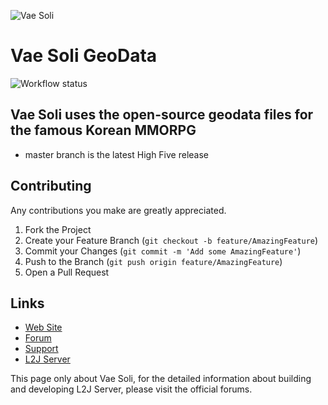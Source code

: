 ![Vae Soli](https://i.imgur.com/gQpRAIm.png)

Vae Soli GeoData
==============

![Workflow status](https://github.com/vae-soli-fr/l2j-geodata/actions/workflows/workflow.yml/badge.svg)

Vae Soli uses the open-source geodata files for the famous Korean MMORPG
--------------
- master branch is the latest High Five release

Contributing
--------------
Any contributions you make are greatly appreciated.

1. Fork the Project
2. Create your Feature Branch (`git checkout -b feature/AmazingFeature`)
3. Commit your Changes (`git commit -m 'Add some AmazingFeature'`)
4. Push to the Branch (`git push origin feature/AmazingFeature`)
5. Open a Pull Request

Links
--------------
- <a href="https://vae-soli.fr">Web Site</a>
- <a href="https://forum.vae-soli.fr">Forum</a>
- <a href="https://support.vae-soli.fr">Support</a>
- <a href="https://www.l2jserver.com">L2J Server</a>

This page only about Vae Soli, for the detailed information about building and developing L2J Server, please visit the official forums.
